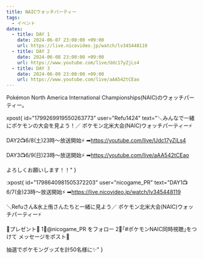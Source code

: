 ```yaml
---
title: NAICウォッチパーティー
tags:
  - イベント
dates:
  - title: DAY 1
    date: 2024-06-07 23:00:00 +09:00
    url: https://live.nicovideo.jp/watch/lv345448119
  - title: DAY 2
    date: 2024-06-08 23:00:00 +09:00
    url: https://www.youtube.com/live/Udc17yZjLs4
  - title: DAY 3
    date: 2024-06-09 23:00:00 +09:00
    url: https://www.youtube.com/live/aAA542tCEao
---
```


Pokémon North America International Championships(NAIC)のウォッチパーティー。

xpost{
  id="1799269919550263773"
  user="Refu1424"
  text="＼みんなで一緒にポケモンの大会を見よう！／
ポケモン北米大会(NAIC)ウォッチパーティー⚡

DAY2📺6/8(土)23時～放送開始⚡
➡https://youtube.com/live/Udc17yZjLs4

DAY3📺6/9(日)23時～放送開始⚡
➡https://youtube.com/live/aAA542tCEao

よろしくお願いします！！"
}

:xpost{
  id="1798640981505372203"
  user="nicogame_PR"
  text="DAY1📺6/7(金)23時～放送開始⚡
➡https://live.nicovideo.jp/watch/lv345448119

＼Refuさん&水上侑さんたちと一緒に見よう／
ポケモン北米大会(NAIC)ウォッチパーティー⚡

🎁プレゼント🎁
1⃣@nicogame_PR
 をフォロー
2⃣｢#ポケモンNAIC同時視聴｣をつけて
メッセージをポスト💬

抽選でポケモングッズを計50名様に✨"
}